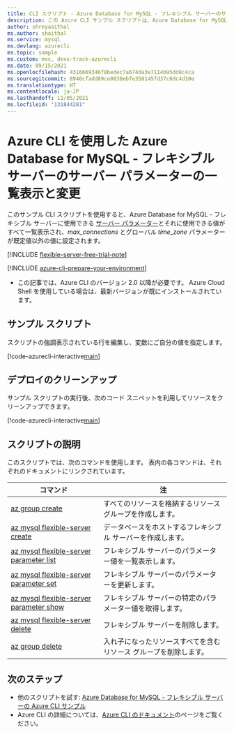 ```yaml
---
title: CLI スクリプト - Azure Database for MySQL - フレキシブル サーバーのサーバー パラメーターの一覧表示と変更
description: この Azure CLI サンプル スクリプトは、Azure Database for MySQL - フレキシブル サーバーのサーバー パラメーターを一覧表示し、変更する方法を示しています。
author: shreyaaithal
ms.author: shaithal
ms.service: mysql
ms.devlang: azurecli
ms.topic: sample
ms.custom: mvc, devx-track-azurecli
ms.date: 09/15/2021
ms.openlocfilehash: 4316669346f8bedec7a674da3e7114b95dd8c4ca
ms.sourcegitcommit: 8946cfadd89ce8830ebfe358145fd37c0dc4d10e
ms.translationtype: HT
ms.contentlocale: ja-JP
ms.lasthandoff: 11/05/2021
ms.locfileid: "131844281"
---
```

# <a name="list-and-change-server-parameters-of-an-azure-database-for-mysql---flexible-server-using-azure-cli"></a>Azure CLI を使用した Azure Database for MySQL - フレキシブル サーバーのサーバー パラメーターの一覧表示と変更

このサンプル CLI スクリプトを使用すると、Azure Database for MySQL - フレキシブル サーバーに使用できる [サーバー パラメーター](../concepts-server-parameters.md)とそれに使用できる値がすべて一覧表示され、*max_connections* とグローバル *time_zone* パラメーターが既定値以外の値に設定されます。

[!INCLUDE [flexible-server-free-trial-note](../../includes/flexible-server-free-trial-note.md)]

[!INCLUDE [azure-cli-prepare-your-environment](../../../../includes/azure-cli-prepare-your-environment.md)]

- この記事では、Azure CLI のバージョン 2.0 以降が必要です。 Azure Cloud Shell を使用している場合は、最新バージョンが既にインストールされています。 

## <a name="sample-script"></a>サンプル スクリプト

スクリプトの強調表示されている行を編集し、変数にご自分の値を指定します。

[!code-azurecli-interactive[main](../../../../cli_scripts/mysql/flexible-server/manage-server/change-server-parameters.sh?highlight=7,10-11 "Change server parameters for Azure Database for MySQL - Flexible Server.")]

## <a name="clean-up-deployment"></a>デプロイのクリーンアップ

サンプル スクリプトの実行後、次のコード スニペットを利用してリソースをクリーンアップできます。

[!code-azurecli-interactive[main](../../../../cli_scripts/mysql/flexible-server/manage-server/clean-up-resources.sh?highlight=4 "Clean up resources.")]


## <a name="script-explanation"></a>スクリプトの説明

このスクリプトでは、次のコマンドを使用します。 表内の各コマンドは、それぞれのドキュメントにリンクされています。

| **コマンド** | **注** |
|---|---|
|[az group create](/cli/azure/group#az_group_create)|すべてのリソースを格納するリソース グループを作成します。|
|[az mysql flexible-server create](/cli/azure/mysql/flexible-server#az_mysql_flexible_server_create)|データベースをホストするフレキシブル サーバーを作成します。|
|[az mysql flexible-server parameter list](/cli/azure/mysql/flexible-server/parameter#az_mysql_flexible_server_parameter_list)|フレキシブル サーバーのパラメーター値を一覧表示します。|
|[az mysql flexible-server parameter set](/cli/azure/mysql/flexible-server/parameter#az_mysql_flexible_server_parameter_set)|フレキシブル サーバーのパラメーターを更新します。|
|[az mysql flexible-server parameter show](/cli/azure/mysql/flexible-server/parameter#az_mysql_flexible_server_parameter_show)|フレキシブル サーバーの特定のパラメーター値を取得します。|
|[az mysql flexible-server delete](/cli/azure/mysql/flexible-server#az_mysql_flexible_server_delete)|フレキシブル サーバーを削除します。|
|[az group delete](/cli/azure/group#az_group_delete) | 入れ子になったリソースすべてを含むリソース グループを削除します。|

## <a name="next-steps"></a>次のステップ

- 他のスクリプトを試す: [Azure Database for MySQL - フレキシブル サーバーの Azure CLI サンプル](../sample-scripts-azure-cli.md)
- Azure CLI の詳細については、[Azure CLI のドキュメント](/cli/azure)のページをご覧ください。